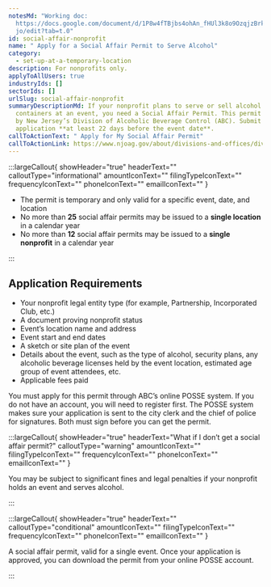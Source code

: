 ```yaml
---
notesMd: "Working doc:
  https://docs.google.com/document/d/1P8w4fTBjbs4ohAn_fHUl3k8o9OzqjzBrkOxBNDsVS\
  jo/edit?tab=t.0"
id: social-affair-nonprofit
name: " Apply for a Social Affair Permit to Serve Alcohol"
category:
  - set-up-at-a-temporary-location
description: For nonprofits only.
applyToAllUsers: true
industryIds: []
sectorIds: []
urlSlug: social-affair-nonprofit
summaryDescriptionMd: If your nonprofit plans to serve or sell alcohol in open
  containers at an event, you need a Social Affair Permit. This permit is given
  by New Jersey’s Division of Alcoholic Beverage Control (ABC). Submit your
  application **at least 22 days before the event date**.
callToActionText: " Apply for My Social Affair Permit"
callToActionLink: https://www.njoag.gov/about/divisions-and-offices/division-of-alcoholic-beverage-control-home/posse-online-licensing-system/
---
```

:::largeCallout{ showHeader="true" headerText="" calloutType="informational" amountIconText="" filingTypeIconText="" frequencyIconText="" phoneIconText="" emailIconText="" }

* The permit is temporary and only valid for a specific event, date, and location
* No more than **25** social affair permits may be issued to a **single location** in a calendar year
* No more than **12** social affair permits may be issued to a **single nonprofit** in a calendar year

:::

## Application Requirements

* Your nonprofit legal entity type (for example, Partnership, Incorporated Club, etc.)
* A document proving nonprofit status 
* Event’s location name and address
* Event start and end dates
* A sketch or site plan of the event
* Details about the event, such as the type of alcohol, security plans, any alcoholic beverage licenses held by the event location, estimated age group of event attendees, etc.
* Applicable fees paid

You must apply for this permit through ABC’s online POSSE system. If you do not have an account, you will need to register first. The POSSE system makes sure your application is sent to the city clerk and the chief of police for signatures. Both must sign before you can get the permit.

:::largeCallout{ showHeader="true" headerText="What if I don’t get a social affair permit?" calloutType="warning" amountIconText="" filingTypeIconText="" frequencyIconText="" phoneIconText="" emailIconText="" }

You may be subject to significant fines and legal penalties if your nonprofit holds an event and serves alcohol.

:::

:::largeCallout{ showHeader="true" headerText="" calloutType="conditional" amountIconText="" filingTypeIconText="" frequencyIconText="" phoneIconText="" emailIconText="" }

A social affair permit, valid for a single event. Once your application is approved, you can download the permit from your online POSSE account.

:::